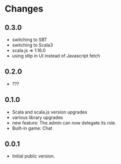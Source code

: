 # Changes

## 0.3.0
 - switching to SBT
 - switching to Scala3
 - scala.js => 1.16.0
 - using sttp in UI instead of Javascript fetch

## 0.2.0
 - ???

## 0.1.0
 - Scala and scala.js version upgrades
 - various library upgrades
 - new feature: The admin can now delegate its role.
 - Built-in game: Chat

## 0.0.1
 - Initial public version.